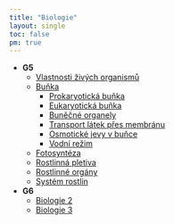 ```yaml
---
title: "Biologie"
layout: single
toc: false
pm: true
---
```

- **G5**
    - [Vlastnosti živých organismů](/notes/school/biology/properties-of-living-organisms)
    - [Buňka](/notes/school/biology/cell)
        - [Prokaryotická buňka](/notes/school/biology/prokaryotic-cell)
        - [Eukaryotická buňka](/notes/school/biology/eukaryotic-cell)
        - [Buněčné organely](/notes/school/biology/cell-organels)
        - [Transport látek přes membránu](/notes/school/biology/matter-tranfer-through-cell-membrane)
        - [Osmotické jevy v buňce](/notes/school/biology/osmotic-processes-in-cells)
        - [Vodní režim](/notes/school/biology/water-and-living-organisms)
    - [Fotosyntéza](/notes/research/chemistry/biochemistry/dynamic-biochemistry/photosynthesis)
    - [Rostlinná pletiva](/notes/school/biology/vegetal-tissue)
    - [Rostlinné orgány](/notes/school/biology/plant-parts)
    - [Systém rostlin](/notes/school/biology/system-of-plants)
- **G6**
    - [Biologie 2](/notes/school/biology/bio2)
    - [Biologie 3](/notes/school/biology/bio3)